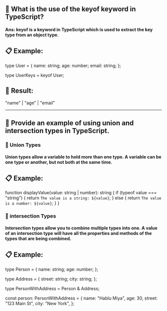 ## 🔑 What is the use of the keyof keyword in TypeScript?
#### Ans: keyof is a keyword in TypeScript which is used to extract the key type from an object type.
## 📋 Example:
type User = {
  name: string;
  age: number;
  email: string;
};

type UserKeys = keyof User;

## 📝 Result:
"name" | "age" | "email"


---



## 🔑  Provide an example of using union and intersection types in TypeScript.

### 🔗 Union Types

#### Union types allow a variable to hold more than one type. A variable can be one type or another, but not both at the same time.

## 📋 Example:
function displayValue(value: string | number): string {
  if (typeof value === "string") {
    return `The value is a string: ${value}`;
  } else {
    return `The value is a number: ${value}`;
  }
}



### 🔗  intersection  Types

#### Intersection types allow you to combine multiple types into one. A value of an intersection type will have all the properties and methods of the types that are being combined.

## 📋 Example:
type Person = {
  name: string;
  age: number;
};

type Address = {
  street: string;
  city: string;
};

type PersonWithAddress = Person & Address;

const person: PersonWithAddress = {
  name: "Hablu Miya",
  age: 30,
  street: "123 Main St",
  city: "New York",
};








